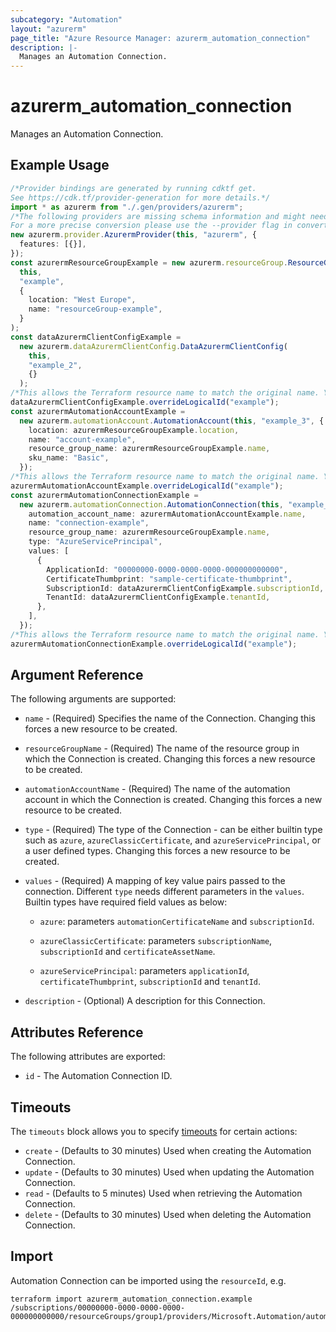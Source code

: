 ```yaml
---
subcategory: "Automation"
layout: "azurerm"
page_title: "Azure Resource Manager: azurerm_automation_connection"
description: |-
  Manages an Automation Connection.
---
```


# azurerm\_automation\_connection

Manages an Automation Connection.

## Example Usage

```typescript
/*Provider bindings are generated by running cdktf get.
See https://cdk.tf/provider-generation for more details.*/
import * as azurerm from "./.gen/providers/azurerm";
/*The following providers are missing schema information and might need manual adjustments to synthesize correctly: azurerm.
For a more precise conversion please use the --provider flag in convert.*/
new azurerm.provider.AzurermProvider(this, "azurerm", {
  features: [{}],
});
const azurermResourceGroupExample = new azurerm.resourceGroup.ResourceGroup(
  this,
  "example",
  {
    location: "West Europe",
    name: "resourceGroup-example",
  }
);
const dataAzurermClientConfigExample =
  new azurerm.dataAzurermClientConfig.DataAzurermClientConfig(
    this,
    "example_2",
    {}
  );
/*This allows the Terraform resource name to match the original name. You can remove the call if you don't need them to match.*/
dataAzurermClientConfigExample.overrideLogicalId("example");
const azurermAutomationAccountExample =
  new azurerm.automationAccount.AutomationAccount(this, "example_3", {
    location: azurermResourceGroupExample.location,
    name: "account-example",
    resource_group_name: azurermResourceGroupExample.name,
    sku_name: "Basic",
  });
/*This allows the Terraform resource name to match the original name. You can remove the call if you don't need them to match.*/
azurermAutomationAccountExample.overrideLogicalId("example");
const azurermAutomationConnectionExample =
  new azurerm.automationConnection.AutomationConnection(this, "example_4", {
    automation_account_name: azurermAutomationAccountExample.name,
    name: "connection-example",
    resource_group_name: azurermResourceGroupExample.name,
    type: "AzureServicePrincipal",
    values: [
      {
        ApplicationId: "00000000-0000-0000-0000-000000000000",
        CertificateThumbprint: "sample-certificate-thumbprint",
        SubscriptionId: dataAzurermClientConfigExample.subscriptionId,
        TenantId: dataAzurermClientConfigExample.tenantId,
      },
    ],
  });
/*This allows the Terraform resource name to match the original name. You can remove the call if you don't need them to match.*/
azurermAutomationConnectionExample.overrideLogicalId("example");

```

## Argument Reference

The following arguments are supported:

*   `name` - (Required) Specifies the name of the Connection. Changing this forces a new resource to be created.

*   `resourceGroupName` - (Required) The name of the resource group in which the Connection is created. Changing this forces a new resource to be created.

*   `automationAccountName` - (Required) The name of the automation account in which the Connection is created. Changing this forces a new resource to be created.

*   `type` - (Required) The type of the Connection - can be either builtin type such as `azure`, `azureClassicCertificate`, and `azureServicePrincipal`, or a user defined types. Changing this forces a new resource to be created.

*   `values` - (Required) A mapping of key value pairs passed to the connection. Different `type` needs different parameters in the `values`. Builtin types have required field values as below:

    *   `azure`: parameters `automationCertificateName` and `subscriptionId`.

    *   `azureClassicCertificate`: parameters `subscriptionName`, `subscriptionId` and `certificateAssetName`.

    *   `azureServicePrincipal`: parameters `applicationId`, `certificateThumbprint`, `subscriptionId` and `tenantId`.

*   `description` - (Optional) A description for this Connection.

## Attributes Reference

The following attributes are exported:

* `id` - The Automation Connection ID.

## Timeouts

The `timeouts` block allows you to specify [timeouts](https://www.terraform.io/language/resources/syntax#operation-timeouts) for certain actions:

* `create` - (Defaults to 30 minutes) Used when creating the Automation Connection.
* `update` - (Defaults to 30 minutes) Used when updating the Automation Connection.
* `read` - (Defaults to 5 minutes) Used when retrieving the Automation Connection.
* `delete` - (Defaults to 30 minutes) Used when deleting the Automation Connection.

## Import

Automation Connection can be imported using the `resourceId`, e.g.

```shell
terraform import azurerm_automation_connection.example /subscriptions/00000000-0000-0000-0000-000000000000/resourceGroups/group1/providers/Microsoft.Automation/automationAccounts/account1/connections/conn1
```

